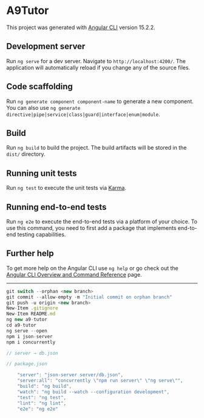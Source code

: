 # A9Tutor

This project was generated with [Angular CLI](https://github.com/angular/angular-cli) version 15.2.2.

## Development server

Run `ng serve` for a dev server. Navigate to `http://localhost:4200/`. The application will automatically reload if you change any of the source files.

## Code scaffolding

Run `ng generate component component-name` to generate a new component. You can also use `ng generate directive|pipe|service|class|guard|interface|enum|module`.

## Build

Run `ng build` to build the project. The build artifacts will be stored in the `dist/` directory.

## Running unit tests

Run `ng test` to execute the unit tests via [Karma](https://karma-runner.github.io).

## Running end-to-end tests

Run `ng e2e` to execute the end-to-end tests via a platform of your choice. To use this command, you need to first add a package that implements end-to-end testing capabilities.

## Further help

To get more help on the Angular CLI use `ng help` or go check out the [Angular CLI Overview and Command Reference](https://angular.io/cli) page.

---

```javascript
git switch --orphan <new branch>
git commit --allow-empty -m "Initial commit on orphan branch"
git push -u origin <new branch>
New-Item .gitignore
New-Item README.md
ng new a9-tutor
cd a9-tutor
ng serve --open
npm i json-server
npm i concurrently

// server → db.json

// package.json

    "server": "json-server server/db.json",
    "server:all": "concurrently \"npm run server\" \"ng serve\"",
    "build": "ng build",
    "watch": "ng build --watch --configuration development",
    "test": "ng test",
    "lint": "ng lint",
    "e2e": "ng e2e"

```
